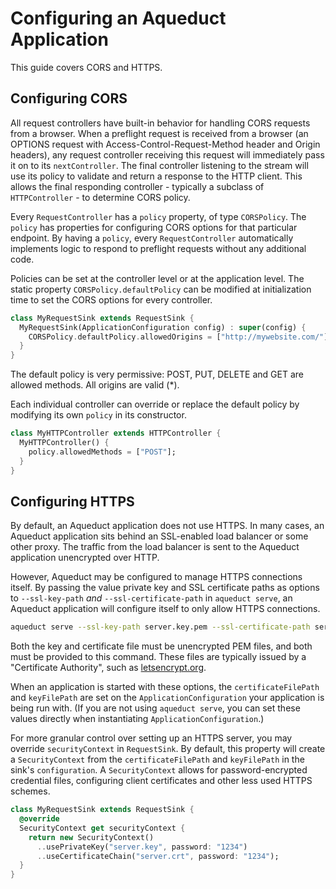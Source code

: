# Configuring an Aqueduct Application

This guide covers CORS and HTTPS.

## Configuring CORS

All request controllers have built-in behavior for handling CORS requests from a browser. When a preflight request is received from a browser (an OPTIONS request with Access-Control-Request-Method header and Origin headers), any request controller receiving this request will immediately pass it on to its `nextController`. The final controller listening to the stream will use its policy to validate and return a response to the HTTP client. This allows the final responding controller - typically a subclass of `HTTPController` - to determine CORS policy.

Every `RequestController` has a `policy` property, of type `CORSPolicy`. The `policy` has properties for configuring CORS options for that particular endpoint. By having a `policy`, every `RequestController` automatically implements logic to respond to preflight requests without any additional code.

Policies can be set at the controller level or at the application level. The static property `CORSPolicy.defaultPolicy` can be modified at initialization time to set the CORS options for every controller.

```dart
class MyRequestSink extends RequestSink {
  MyRequestSink(ApplicationConfiguration config) : super(config) {
    CORSPolicy.defaultPolicy.allowedOrigins = ["http://mywebsite.com/"];
  }
}
```

The default policy is very permissive: POST, PUT, DELETE and GET are allowed methods. All origins are valid (\*).

Each individual controller can override or replace the default policy by modifying its own `policy` in its constructor.

```dart
class MyHTTPController extends HTTPController {
  MyHTTPController() {
    policy.allowedMethods = ["POST"];
  }
}
```

## Configuring HTTPS

By default, an Aqueduct application does not use HTTPS. In many cases, an Aqueduct application sits behind an SSL-enabled load balancer or some other proxy. The traffic from the load balancer is sent to the Aqueduct application unencrypted over HTTP.

However, Aqueduct may be configured to manage HTTPS connections itself. By passing the value private key and SSL certificate paths as options to `--ssl-key-path` *and* `--ssl-certificate-path` in `aqueduct serve`, an Aqueduct application will configure itself to only allow HTTPS connections.

```sh
aqueduct serve --ssl-key-path server.key.pem --ssl-certificate-path server.cert.pem
```

Both the key and certificate file must be unencrypted PEM files, and both must be provided to this command. These files are typically issued by a "Certificate Authority", such as [letsencrypt.org](letsencrypt.org).

When an application is started with these options, the `certificateFilePath` and `keyFilePath` are set on the `ApplicationConfiguration` your application is being run with. (If you are not using `aqueduct serve`, you can set these values directly when instantiating `ApplicationConfiguration`.)

For more granular control over setting up an HTTPS server, you may override `securityContext` in `RequestSink`. By default, this property will create a `SecurityContext` from the `certificateFilePath` and `keyFilePath` in the sink's `configuration`. A `SecurityContext` allows for password-encrypted credential files, configuring client certificates and other less used HTTPS schemes.

```dart
class MyRequestSink extends RequestSink {
  @override
  SecurityContext get securityContext {
    return new SecurityContext()
      ..usePrivateKey("server.key", password: "1234")
      ..useCertificateChain("server.crt", password: "1234");
  }
}
```
